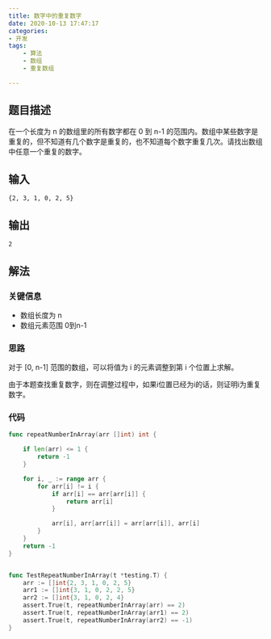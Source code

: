 ```yaml
---
title: 数字中的重复数字
date: 2020-10-13 17:47:17
categories:
- 开发
tags: 
    - 算法
    - 数组
    - 重复数组

---
```


## 题目描述
在一个长度为 n 的数组里的所有数字都在 0 到 n-1 的范围内。数组中某些数字是重复的，但不知道有几个数字是重复的，也不知道每个数字重复几次。请找出数组中任意一个重复的数字。

<!-- more -->
## 输入
```
{2, 3, 1, 0, 2, 5}
```

## 输出
```
2
```



## 解法

### 关键信息
- 数组长度为 n
- 数组元素范围 0到n-1

### 思路
对于 [0, n-1] 范围的数组，可以将值为 i 的元素调整到第 i 个位置上求解。

由于本题查找重复数字，则在调整过程中，如果i位置已经为i的话，则证明i为重复数字。

### 代码
```go
func repeatNumberInArray(arr []int) int {

    if len(arr) <= 1 {
		return -1
	}

	for i, _ := range arr {
		for arr[i] != i {
			if arr[i] == arr[arr[i]] {
				return arr[i]
			}

			arr[i], arr[arr[i]] = arr[arr[i]], arr[i]
		}
	}
	return -1
}


func TestRepeatNumberInArray(t *testing.T) {
	arr := []int{2, 3, 1, 0, 2, 5}
	arr1 := []int{3, 1, 0, 2, 2, 5}
	arr2 := []int{3, 1, 0, 2, 4}
	assert.True(t, repeatNumberInArray(arr) == 2)
	assert.True(t, repeatNumberInArray(arr1) == 2)
	assert.True(t, repeatNumberInArray(arr2) == -1)
}

```


